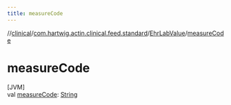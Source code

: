 ```yaml
---
title: measureCode
---
```

//[clinical](../../../index.html)/[com.hartwig.actin.clinical.feed.standard](../index.html)/[EhrLabValue](index.html)/[measureCode](measure-code.html)



# measureCode



[JVM]\
val [measureCode](measure-code.html): [String](https://kotlinlang.org/api/latest/jvm/stdlib/kotlin/-string/index.html)




